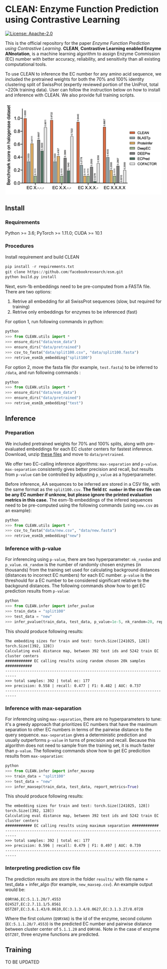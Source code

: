 # CLEAN: Enzyme Function Prediction using Contrastive Learning

[![License: Apache-2.0](https://img.shields.io/badge/License-Apache-2.svg)](https://opensource.org/licenses/Apache-2.0)

This is the official repository for the paper *Enzyme Function Prediction using Contrastive Learning*. **CLEAN**, **Contrastive Learning enabled Enzyme ANnotation**, is a machine learning algorithm to assign Enzyme Commission (EC) number with better accuracy, reliability, and sensitivity than all existing computational tools. 

To use CLEAN to inference the EC number for any amino acid sequence, we included the pretrained weights for both the 70% and 100% identity clustering split of SwissProt (expertly reviewed portion of the UniProt, total ~220k training data). User can follow the instruction below on how to install and inference with CLEAN. We also provide full training scripts.
<p align="center">
<img src="CLEAN.png" alt="drawing" width="600"/>
</p>

## Install
### Requirements
Python >= 3.6; PyTorch >= 1.11.0; CUDA >= 10.1
### Procedures
Install requirement and build CLEAN
```python
pip install -r requirements.txt
git clone https://github.com/facebookresearch/esm.git
python build.py install
```
Next, esm-1b embeddings need to be pre-computed from a FASTA file. There are two options:
1. Retrive all embedding for all SwissProt sequences (slow, but required for training)
2. Retrive only embeddings for enzymes to be inferenced (fast)

For option 1, run following commands in python:
```python
python
>>> from CLEAN.utils import *
>>> ensure_dirs("data/esm_data")
>>> ensure_dirs("data/pretrained")
>>> csv_to_fasta("data/split100.csv", "data/split100.fasta")
>>> retrive_esm1b_embedding("split100")
```
For option 2, move the fasta file (for example, `test.fasta`) to be inferred to `/data`, and run following commands :
```python
python
>>> from CLEAN.utils import *
>>> ensure_dirs("data/esm_data")
>>> ensure_dirs("data/pretrained")
>>> retrive_esm1b_embedding("test")
```
## Inference
### Preparation 
We included pretrained weights for 70% and 100% splits, along with pre-evaluated embeddings for each EC cluster centers for fastest inference. Download, unzip [these files](https://drive.google.com/file/d/1zrEU-HPNV3wp7wLAx4KnuiVyD794Oboj/view?usp=sharing) and move to `data/pretrained`.

We offer two EC-calling inference algorithms: `max-separation` and `p-value`. `max-separation` consistently gives better precision and recall, but results from `p-value` can be controlled by adjusting `p_value` as a hyperparameter. 

Before inference, AA sequences to be inferred are stored in a CSV file, with the same format as the `split100.csv`. **The field `EC number` in the csv file can be any EC number if unknow, but please ignore the printed evaluation metrics in this case.** The esm-1b embeddings of the infered sequences need to be pre-computed using the following commands (using `new.csv` as an example):
```python
python
>>> from CLEAN.utils import *
>>> csv_to_fasta("data/new.csv", "data/new.fasta")
>>> retrive_esm1b_embedding("new")
```
### Inference with p-value 


For inferencing using `p-value`, there are two hyperparameter: `nk_random` and `p_value`. `nk_random` is the number of randomly chosen enzymes (in thousands) from the training set used for calculating background distances (distances to incorrect EC numbers) for each EC number. `p-value` is the threshould for a EC number to be considered significant relative to the backgound distances. The following commands show how to get EC prediction results from `p-value`:
```python
python
>>> from CLEAN.infer import infer_pvalue
>>> train_data = "split100"
>>> test_data = "new"
>>> infer_pvalue(train_data, test_data, p_value=1e-5, nk_random=20, report_metrics=True)
```
This should produce following results:
```
The embedding sizes for train and test: torch.Size([241025, 128]) torch.Size([392, 128])
Calculating eval distance map, between 392 test ids and 5242 train EC cluster centers
############ EC calling results using random chosen 20k samples ############
---------------------------------------------------------------------------
>>> total samples: 392 | total ec: 177
>>> precision: 0.558 | recall: 0.477 | F1: 0.482 | AUC: 0.737  
---------------------------------------------------------------------------
```

### Inference with max-separation 
For inferencing using `max-separation`, there are no hyperparameters to tune: it's a greedy approach that prioritizes EC numbers that have the maximum separation to other EC numbers in terms of the pairwise distance to the query sequence. `max-separation` gives a deterministic prediction and usually outperforms `p-value` in turns of precision and recall. Because this algorithm does not need to sample from the training set, it is much faster than `p-value`. The following commands show how to get EC predicition results from `max-separation`:
```python
python
>>> from CLEAN.infer import infer_maxsep
>>> train_data = "split100"
>>> test_data = "new"
>>> infer_maxsep(train_data, test_data, report_metrics=True)
```
This should produce following results:
```
The embedding sizes for train and test: torch.Size([241025, 128]) torch.Size([392, 128])
Calculating eval distance map, between 392 test ids and 5242 train EC cluster centers
############ EC calling results using maximum separation ############
---------------------------------------------------------------------------
>>> total samples: 392 | total ec: 177 
>>> precision: 0.596 | recall: 0.479 | F1: 0.497 | AUC: 0.739 
---------------------------------------------------------------------------
```
### Interpreting prediction csv file
The prediction results are store in the folder `results/` with file name = test_data + infer_algo (for example, `new_maxsep.csv`). An example output would be:
```
Q9RYA6,EC:5.1.1.20/7.4553
O24527,EC:2.7.11.1/5.8561
Q5TZ07,EC:3.6.1.43/8.0610,EC:3.1.3.4/8.0627,EC:3.1.3.27/8.0728
```
Where the first column (`Q9RYA6`) is the id of the enzyme, second column (`EC:5.1.1.20/7.4553`) is the predicted EC number and pairwise distance between cluster center of `5.1.1.20` and `Q9RYA6`. Note in the case of enzyme `Q5TZ07`, three enzyme functions are predicted.


## Training
TO BE UPDATED
